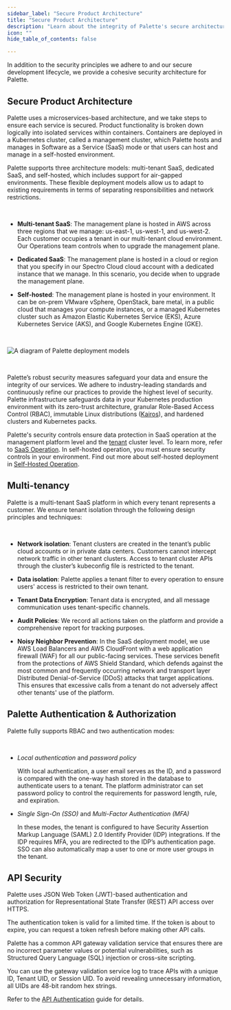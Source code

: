 ```yaml
---
sidebar_label: "Secure Product Architecture"
title: "Secure Product Architecture"
description: "Learn about the integrity of Palette's secure architecture."
icon: ""
hide_table_of_contents: false

---
```



In addition to the security principles we adhere to and our secure development lifecycle, we provide a cohesive security architecture for Palette.

## Secure Product Architecture

Palette uses a microservices-based architecture, and we take steps to ensure each service is secured. Product functionality is broken down logically into isolated services within containers. Containers are deployed in a Kubernetes cluster, called a management cluster, which Palette hosts and manages in Software as a Service (SaaS) mode or that users can host and manage in a self-hosted environment.

Palette supports three architecture models: multi-tenant SaaS, dedicated SaaS, and self-hosted, which includes support for air-gapped environments. These flexible deployment models allow us to adapt to existing requirements in terms of separating responsibilities and network restrictions.

<br />

- **Multi-tenant SaaS**: The management plane is hosted in AWS across three regions that we manage: us-east-1, us-west-1, and us-west-2. Each customer occupies a tenant in our multi-tenant cloud environment. Our Operations team controls when to upgrade the management plane.


- **Dedicated SaaS**: The management plane is hosted in a cloud or region that you specify in our Spectro Cloud cloud account with a dedicated instance that we manage. In this scenario, you decide when to upgrade the management plane.


- **Self-hosted**: The management plane is hosted in your environment. It can be on-prem VMware vSphere, OpenStack, bare metal, in a public cloud that manages your compute instances, or a managed Kubernetes cluster such as Amazon Elastic Kubernetes Service (EKS), Azure Kubernetes Service (AKS), and Google Kubernetes Engine (GKE).


<br />

![A diagram of Palette deployment models](/architecture_architecture-overview-deployment-models.png)

<br />


Palette’s robust security measures safeguard your data and ensure the integrity of our services. We adhere to industry-leading standards and continuously refine our practices to provide the highest level of security. Palette infrastructure safeguards data in your Kubernetes production environment with its zero-trust architecture, granular Role-Based Access Control (RBAC), immutable Linux distributions ([Kairos](https://kairos.io/)), and hardened clusters and Kubernetes packs.

Palette's security controls ensure data protection in SaaS operation at the management platform level and the [tenant](/glossary-all#tenant) cluster level. To learn more, refer to [SaaS Operation](/security/product-architecture/saas-operation). In self-hosted operation, you must ensure security controls in your environment. Find out more about self-hosted deployment in [Self-Hosted Operation](/security/product-architecture/self-hosted-operation).


## Multi-tenancy

Palette is a multi-tenant SaaS platform in which every tenant represents a customer. We ensure tenant isolation through the following design principles and techniques:

<br />

- **Network isolation**: Tenant clusters are created in the tenant’s public cloud accounts or in private data centers. Customers cannot intercept network traffic in other tenant clusters. Access to tenant cluster APIs through the cluster’s kubeconfig file is restricted to the tenant.


- **Data isolation**: Palette applies a tenant filter to every operation to ensure users' access is restricted to their own tenant.


- **Tenant Data Encryption**: Tenant data is encrypted, and all message communication uses tenant-specific channels.


- **Audit Policies**:  We record all actions taken on the platform and provide a comprehensive report for tracking purposes.


- **Noisy Neighbor Prevention**: In the SaaS deployment model, we use AWS Load Balancers and AWS CloudFront with a web application firewall (WAF) for all our public-facing services. These services benefit from the protections of AWS Shield Standard, which defends against the most common and frequently occurring network and transport layer Distributed Denial-of-Service (DDoS) attacks that target applications. This ensures that excessive calls from a tenant do not adversely affect other tenants' use of the platform.


## Palette Authentication & Authorization

Palette fully supports RBAC and two authentication modes:

<br />

- *Local authentication* and *password policy* <br />

    With local authentication, a user email serves as the ID, and a password is compared with the one-way hash stored in the database to authenticate users to a tenant. The platform administrator can set password policy to control the requirements for password length, rule, and expiration.


- *Single Sign-On (SSO)* and *Multi-Factor Authentication (MFA)* <br />

    In these modes, the tenant is configured to have Security Assertion Markup Language (SAML) 2.0 Identify Provider (IDP) integrations. If the IDP requires MFA, you are redirected to the IDP’s authentication page. SSO can also automatically map a user to one or more user groups in the tenant.


## API Security

Palette uses JSON Web Token (JWT)-based authentication and authorization for Representational State Transfer (REST) API access over HTTPS. 

The authentication token is valid for a limited time. If the token is about to expire, you can request a token refresh before making other API calls. 

Palette has a common API gateway validation service that ensures there are no incorrect parameter values or potential vulnerabilities, such as Structured Query Language (SQL) injection or cross-site scripting.

You can use the gateway validation service log to trace APIs with a unique ID, Tenant UID, or Session UID. To avoid revealing unnecessary information, all UIDs are 48-bit random hex strings.

Refer to the [API Authentication](https://docs.spectrocloud.com/api/v1/auth/) guide for details.

